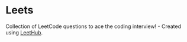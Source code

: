 # Leets
Collection of LeetCode questions to ace the coding interview! - Created using [LeetHub](https://github.com/QasimWani/LeetHub).
